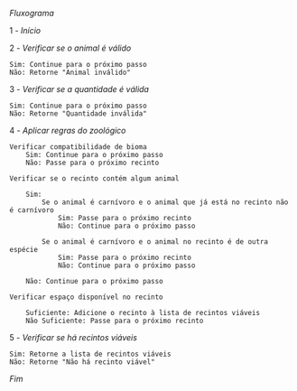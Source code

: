 *Fluxograma*

1 - *Início*

2 - *Verificar se o animal é válido*
    
    Sim: Continue para o próximo passo
    Não: Retorne "Animal inválido"

3 - *Verificar se a quantidade é válida*
    
    Sim: Continue para o próximo passo
    Não: Retorne "Quantidade inválida"

4 - *Aplicar regras do zoológico*
    
    Verificar compatibilidade de bioma
        Sim: Continue para o próximo passo
        Não: Passe para o próximo recinto
        
    Verificar se o recinto contém algum animal
           
        Sim:
            Se o animal é carnívoro e o animal que já está no recinto não é carnívoro
                Sim: Passe para o próximo recinto
                Não: Continue para o próximo passo
                
            Se o animal é carnívoro e o animal no recinto é de outra espécie
                Sim: Passe para o próximo recinto
                Não: Continue para o próximo passo
            
        Não: Continue para o próximo passo
   
    Verificar espaço disponível no recinto
        
        Suficiente: Adicione o recinto à lista de recintos viáveis
        Não Suficiente: Passe para o próximo recinto

5 - *Verificar se há recintos viáveis*
    
    Sim: Retorne a lista de recintos viáveis
    Não: Retorne "Não há recinto viável"

*Fim*